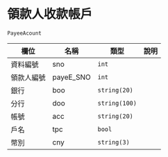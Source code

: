 # 領款人收款帳戶

<i class="v-label data-type interface"></i> `PayeeAcount`

|欄位|名稱|類型|說明|
|---|---|---|---|
|資料編號|sno|`int`|
|領款人編號|payeE_SNO|`int`|
|銀行|boo|`string(20)`||
|分行|doo|`string(100)`||
|帳號|acc|`string(20)`||
|戶名|tpc|`bool`||
|幣別|cny|`string(3)`||